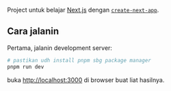 Project untuk belajar [Next.js](https://nextjs.org/) dengan [`create-next-app`](https://github.com/vercel/next.js/tree/canary/packages/create-next-app).

## Cara jalanin

Pertama, jalanin development server:

```bash
# pastikan udh install pnpm sbg package manager
pnpm run dev
```

buka [http://localhost:3000](http://localhost:3000) di browser buat liat hasilnya.
